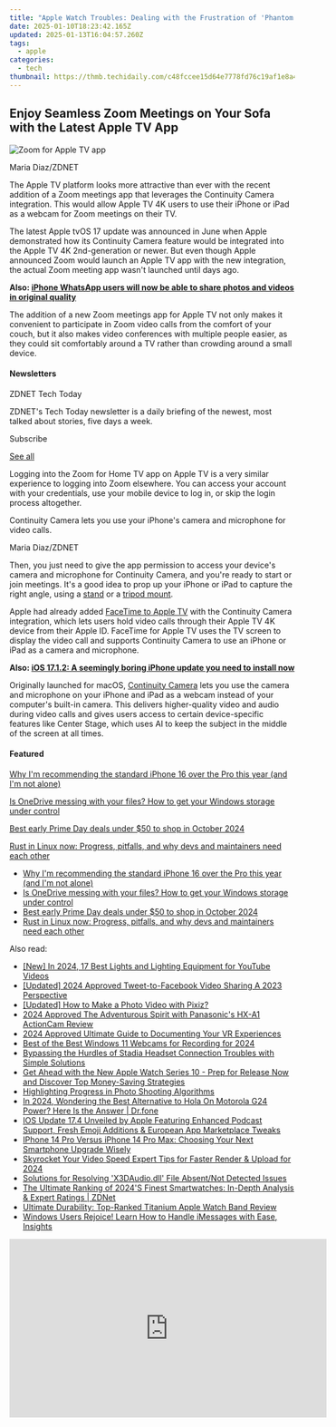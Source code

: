```yaml
---
title: "Apple Watch Troubles: Dealing with the Frustration of 'Phantom Touches'"
date: 2025-01-10T18:23:42.165Z
updated: 2025-01-13T16:04:57.260Z
tags:
  - apple
categories:
  - tech
thumbnail: https://thmb.techidaily.com/c48fccee15d64e7778fd76c19af1e8a44abed6b45fe483336543f1981668afa0.jpg
---
```


## Enjoy Seamless Zoom Meetings on Your Sofa with the Latest Apple TV App

![Zoom for Apple TV app](https://www.zdnet.com/a/img/resize/dcaf26d668d29584c7d90d214dd9c54d553d2fc5/2023/12/04/98f34e06-1f50-4e9f-912f-c717feb027c1/zoom-apple-tv1.jpg?auto=webp&width=1280)

Maria Diaz/ZDNET

The Apple TV platform looks more attractive than ever with the recent addition of a Zoom meetings app that leverages the Continuity Camera integration. This would allow Apple TV 4K users to use their iPhone or iPad as a webcam for Zoom meetings on their TV. 

The latest Apple tvOS 17 update was announced in June when Apple demonstrated how its Continuity Camera feature would be integrated into the Apple TV 4K 2nd-generation or newer. But even though Apple announced Zoom would launch an Apple TV app with the new integration, the actual Zoom meeting app wasn't launched until days ago. 

**Also: [iPhone WhatsApp users will now be able to share photos and videos in original quality](https://www.zdnet.com/article/iphone-whatsapp-users-will-now-be-able-to-share-photos-and-videos-in-original-quality/)**

The addition of a new Zoom meetings app for Apple TV not only makes it convenient to participate in Zoom video calls from the comfort of your couch, but it also makes video conferences with multiple people easier, as they could sit comfortably around a TV rather than crowding around a small device.

#### Newsletters

ZDNET Tech Today

ZDNET's Tech Today newsletter is a daily briefing of the newest, most talked about stories, five days a week.

 Subscribe

[See all](https://www.zdnet.com/newsletters/)

Logging into the Zoom for Home TV app on Apple TV is a very similar experience to logging into Zoom elsewhere. You can access your account with your credentials, use your mobile device to log in, or skip the login process altogether. 

Continuity Camera lets you use your iPhone's camera and microphone for video calls.

Maria Diaz/ZDNET

Then, you just need to give the app permission to access your device's camera and microphone for Continuity Camera, and you're ready to start or join meetings. It's a good idea to prop up your iPhone or iPad to capture the right angle, using a [stand](https://buy.geni.us/Proxy.ashx?TSID=368250&GR%5FURL=https%3A%2F%2Fwww.amazon.com%2FBelkin-Magnetic-Wireless-Included-Compatible%2Fdp%2FB092PWGCYX%3Ftag%3Dzd-buy-button-20%26ascsubtag%3D%5F%5FCOM%5FCLICK%5FID%5F%5F%7C4f7c5bcc-28a9-45e7-9377-4e73e6347bca%7Cdtp&dtb=1) or a [tripod mount](https://www.zdnet.com/article/this-19-iphone-accessory-is-my-secret-to-taking-the-best-photos/).

Apple had already added [FaceTime to Apple TV](https://www.zdnet.com/home-and-office/home-entertainment/how-facetime-on-apple-tv-will-work-and-more-on-other-tvos-upgrades-coming-soon/) with the Continuity Camera integration, which lets users hold video calls through their Apple TV 4K device from their Apple ID. FaceTime for Apple TV uses the TV screen to display the video call and supports Continuity Camera to use an iPhone or iPad as a camera and microphone. 

**Also: [iOS 17.1.2: A seemingly boring iPhone update you need to install now](https://www.zdnet.com/article/ios-17-1-2-a-boring-iphone-update-you-need-to-install-now/)**

Originally launched for macOS, [Continuity Camera](https://www.zdnet.com/article/apples-continuity-webcam-changes-everything-heres-how-to-use-it/) lets you use the camera and microphone on your iPhone and iPad as a webcam instead of your computer's built-in camera. This delivers higher-quality video and audio during video calls and gives users access to certain device-specific features like Center Stage, which uses AI to keep the subject in the middle of the screen at all times. 

#### Featured

[Why I'm recommending the standard iPhone 16 over the Pro this year (and I'm not alone)](https://www.zdnet.com/article/why-im-recommending-the-standard-iphone-16-over-the-pro-this-year-and-im-not-alone/ "Why I'm recommending the standard iPhone 16 over the Pro this year (and I'm not alone)")

[Is OneDrive messing with your files? How to get your Windows storage under control](https://www.zdnet.com/article/is-onedrive-messing-with-your-files-how-to-get-your-windows-storage-under-control/ "Is OneDrive messing with your files? How to get your Windows storage under control")

[Best early Prime Day deals under $50 to shop in October 2024](https://www.zdnet.com/article/best-early-prime-day-deals-under-50/ "Best early Prime Day deals under $50 to shop in October 2024")

[Rust in Linux now: Progress, pitfalls, and why devs and maintainers need each other](https://www.zdnet.com/article/rust-in-linux-now-progress-pitfalls-and-why-devs-and-maintainers-need-each-other/ "Rust in Linux now: Progress, pitfalls, and why devs and maintainers need each other")

* [Why I'm recommending the standard iPhone 16 over the Pro this year (and I'm not alone)](https://www.zdnet.com/article/why-im-recommending-the-standard-iphone-16-over-the-pro-this-year-and-im-not-alone/ "Why I'm recommending the standard iPhone 16 over the Pro this year (and I'm not alone)")
* [Is OneDrive messing with your files? How to get your Windows storage under control](https://www.zdnet.com/article/is-onedrive-messing-with-your-files-how-to-get-your-windows-storage-under-control/ "Is OneDrive messing with your files? How to get your Windows storage under control")
* [Best early Prime Day deals under $50 to shop in October 2024](https://www.zdnet.com/article/best-early-prime-day-deals-under-50/ "Best early Prime Day deals under $50 to shop in October 2024")
* [Rust in Linux now: Progress, pitfalls, and why devs and maintainers need each other](https://www.zdnet.com/article/rust-in-linux-now-progress-pitfalls-and-why-devs-and-maintainers-need-each-other/ "Rust in Linux now: Progress, pitfalls, and why devs and maintainers need each other")

<ins class="adsbygoogle"
     style="display:block"
     data-ad-format="autorelaxed"
     data-ad-client="ca-pub-7571918770474297"
     data-ad-slot="1223367746"></ins>

<ins class="adsbygoogle"
     style="display:block"
     data-ad-client="ca-pub-7571918770474297"
     data-ad-slot="8358498916"
     data-ad-format="auto"
     data-full-width-responsive="true"></ins>

<span class="atpl-alsoreadstyle">Also read:</span>
<div><ul>
<li><a href="https://facebook-video-footage.techidaily.com/new-in-2024-17-best-lights-and-lighting-equipment-for-youtube-videos/"><u>[New] In 2024, 17 Best Lights and Lighting Equipment for YouTube Videos</u></a></li>
<li><a href="https://twitter-clips.techidaily.com/updated-2024-approved-tweet-to-facebook-video-sharing-a-2023-perspective/"><u>[Updated] 2024 Approved Tweet-to-Facebook Video Sharing A 2023 Perspective</u></a></li>
<li><a href="https://some-techniques.techidaily.com/updated-how-to-make-a-photo-video-with-pixiz/"><u>[Updated] How to Make a Photo Video with Pixiz?</u></a></li>
<li><a href="https://fox-access.techidaily.com/2024-approved-the-adventurous-spirit-with-panasonics-hx-a1-actioncam-review/"><u>2024 Approved The Adventurous Spirit with Panasonic's HX-A1 ActionCam Review</u></a></li>
<li><a href="https://on-screen-recording.techidaily.com/2024-approved-ultimate-guide-to-documenting-your-vr-experiences/"><u>2024 Approved Ultimate Guide to Documenting Your VR Experiences</u></a></li>
<li><a href="https://screen-sharing-recording.techidaily.com/best-of-the-best-windows-11-webcams-for-recording-for-2024/"><u>Best of the Best Windows 11 Webcams for Recording for 2024</u></a></li>
<li><a href="https://techtrends.techidaily.com/bypassing-the-hurdles-of-stadia-headset-connection-troubles-with-simple-solutions/"><u>Bypassing the Hurdles of Stadia Headset Connection Troubles with Simple Solutions</u></a></li>
<li><a href="https://techtrends.techidaily.com/get-ahead-with-the-new-apple-watch-series-10-prep-for-release-now-and-discover-top-money-saving-strategies/"><u>Get Ahead with the New Apple Watch Series 10 - Prep for Release Now and Discover Top Money-Saving Strategies</u></a></li>
<li><a href="https://extra-lessons.techidaily.com/highlighting-progress-in-photo-shooting-algorithms/"><u>Highlighting Progress in Photo Shooting Algorithms</u></a></li>
<li><a href="https://phone-solutions.techidaily.com/in-2024-wondering-the-best-alternative-to-hola-on-motorola-g24-power-here-is-the-answer-drfone-by-drfone-virtual-android/"><u>In 2024, Wondering the Best Alternative to Hola On Motorola G24 Power? Here Is the Answer | Dr.fone</u></a></li>
<li><a href="https://techtrends.techidaily.com/ios-update-174-unveiled-by-apple-featuring-enhanced-podcast-support-fresh-emoji-additions-and-european-app-marketplace-tweaks/"><u>IOS Update 17.4 Unveiled by Apple Featuring Enhanced Podcast Support, Fresh Emoji Additions & European App Marketplace Tweaks</u></a></li>
<li><a href="https://techtrends.techidaily.com/iphone-14-pro-versus-iphone-14-pro-max-choosing-your-next-smartphone-upgrade-wisely/"><u>IPhone 14 Pro Versus iPhone 14 Pro Max: Choosing Your Next Smartphone Upgrade Wisely</u></a></li>
<li><a href="https://facebook-video-share.techidaily.com/skyrocket-your-video-speed-expert-tips-for-faster-render-and-upload-for-2024/"><u>Skyrocket Your Video Speed Expert Tips for Faster Render & Upload for 2024</u></a></li>
<li><a href="https://techtrends.techidaily.com/solutions-for-resolving-x3daudiodll-file-absentnot-detected-issues/"><u>Solutions for Resolving 'X3DAudio.dll' File Absent/Not Detected Issues</u></a></li>
<li><a href="https://techtrends.techidaily.com/the-ultimate-ranking-of-2024s-finest-smartwatches-in-depth-analysis-and-expert-ratings-zdnet/"><u>The Ultimate Ranking of 2024'S Finest Smartwatches: In-Depth Analysis & Expert Ratings | ZDNet</u></a></li>
<li><a href="https://techtrends.techidaily.com/ultimate-durability-top-ranked-titanium-apple-watch-band-review/"><u>Ultimate Durability: Top-Ranked Titanium Apple Watch Band Review</u></a></li>
<li><a href="https://techtrends.techidaily.com/windows-users-rejoice-learn-how-to-handle-imessages-with-ease-insights/"><u>Windows Users Rejoice! Learn How to Handle iMessages with Ease, Insights</u></a></li>
</ul></div>

<!-- affiliate ads begin -->
<iframe width="560" height="315" src="https://www.youtube.com/embed/cC-HtDQVoG0?si=nQcoa7q8q2IL8U0m" title="YouTube video player" frameborder="0" allow="accelerometer; autoplay; clipboard-write; encrypted-media; gyroscope; picture-in-picture; web-share" referrerpolicy="strict-origin-when-cross-origin" allowfullscreen></iframe>
<!-- affiliate ads end -->


